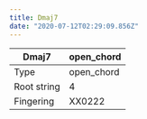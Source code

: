 ```yaml
---
title: Dmaj7
date: "2020-07-12T02:29:09.856Z"
---
```


|Dmaj7|open_chord|
|---|---|
|Type|open_chord|
|Root string|4|
|Fingering|XX0222|

